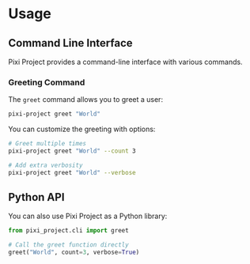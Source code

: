 # Usage

## Command Line Interface

Pixi Project provides a command-line interface with various commands.

### Greeting Command

The `greet` command allows you to greet a user:

```bash
pixi-project greet "World"
```

You can customize the greeting with options:

```bash
# Greet multiple times
pixi-project greet "World" --count 3

# Add extra verbosity
pixi-project greet "World" --verbose
```

## Python API

You can also use Pixi Project as a Python library:

```python
from pixi_project.cli import greet

# Call the greet function directly
greet("World", count=3, verbose=True)
``` 